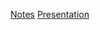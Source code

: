 [Notes](https://hackmd.io/5iewGZ82Rj2cjWeESb2cFA#)
[Presentation](https://hackmd.io/o747gKBnSkmt7pwAsqBmJg)
